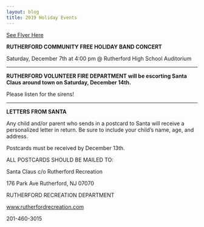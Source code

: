 ```yaml
---
layout: blog
title: 2019 Holiday Events
---
```


[See Flyer Here](https://storage.googleapis.com/static.rutherford-nj.com/recreation/posts/2019%20Holiday%20Flyer.docx.pdf)

**RUTHERFORD COMMUNITY FREE HOLIDAY BAND CONCERT**

Saturday, December 7th at 4:00 pm @ Rutherford High School Auditorium

----

**RUTHERFORD VOLUNTEER FIRE DEPARTMENT will be escorting Santa Claus around town on Saturday, December 14th.**

Please listen for the sirens!

----

**LETTERS FROM SANTA**

Any child and/or parent who sends in a postcard to Santa will receive a
personalized letter in return. Be sure to include your child’s name, age, and address. 

Postcards must be received by December 13th.

ALL POSTCARDS SHOULD BE MAILED TO:

Santa Claus c/o Rutherford Recreation

176 Park Ave
Rutherford, NJ 07070

RUTHERFORD RECREATION DEPARTMENT

www.rutherfordrecreation.com

201-460-3015
